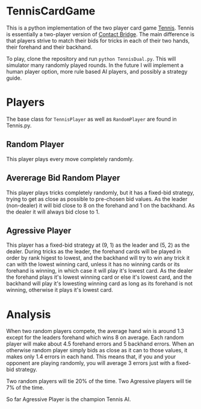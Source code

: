 # TennisCardGame
This is a python implementation of the two player card game [Tennis](https://etgdesign.com/games/tennis/). Tennis is essentially a two-player version of [Contact Bridge](https://en.wikipedia.org/wiki/Contract_bridge). The main difference is that players strive to match their bids for tricks in each of their two hands, their forehand and their backhand.

To play, clone the repository and run `python TennisDual.py`. This will simulator many randomly played rounds. In the future I will implement a human player option, more rule based AI players, and possibly a strategy guide.

# Players #
The base class for `TennisPlayer` as well as `RandomPlayer` are found in Tennis.py.
## Random Player ##
This player plays every move completely randomly.
## Avererage Bid Random Player ##
This player plays tricks completely randomly, but it has a fixed-bid strategy, trying to get as close as possible to pre-chosen bid values. As the leader \(non-dealer\) it will bid close to 8 on the forehand and 1 on the backhand. As the dealer it will always bid close to 1.
## Agressive Player ##
This player has a fixed-bid strategy at \(9, 1\) as the leader and \(5, 2\) as the dealer. During tricks as the leader, the forehand cards will be played in order by rank higest to lowest, and the backhand will try to win any trick it can with the lowest winning card, unless it has no winning cards or its forehand is winning, in which case it will play it's lowest card. As the dealer the forehand plays it's lowest winning card or else it's lowest card, and the backhand will play it's lowesting winning card as long as its forehand is not winning, otherwise it plays it's lowest card.

# Analysis #
When two random players compete, the average hand win is around 1.3 except for the leaders forehand which wins 8 on average. Each random player will make about 4.5 forehand errors and 5 backhand errors. When an otherwise random player simply bids as close as it can to those values, it makes only 1.4 errors in each hand. This means that, if you and your opponent are playing randomly, you will average 3 errors just with a fixed-bid strategy.

Two random players will tie 20% of the time. Two Agressive players will tie 7% of the time.

So far Agressive Player is the champion Tennis AI.
